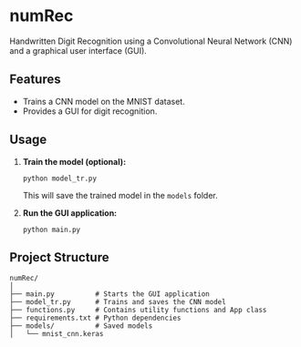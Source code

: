 # numRec

Handwritten Digit Recognition using a Convolutional Neural Network (CNN) and a graphical user interface (GUI).

## Features

- Trains a CNN model on the MNIST dataset.
- Provides a GUI for digit recognition.


## Usage

1. **Train the model (optional):**
   ```
   python model_tr.py
   ```
   This will save the trained model in the `models` folder.

2. **Run the GUI application:**
   ```
   python main.py
   ```

## Project Structure

```
numRec/
│
├── main.py          # Starts the GUI application
├── model_tr.py      # Trains and saves the CNN model
├── functions.py     # Contains utility functions and App class
├── requirements.txt # Python dependencies
├── models/          # Saved models
│   └── mnist_cnn.keras
```